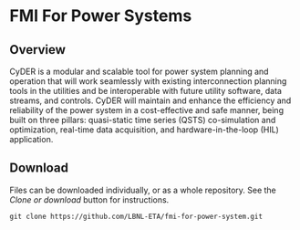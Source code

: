 # FMI For Power Systems
## Overview

CyDER is a modular and scalable tool for power system planning and operation that will work seamlessly with existing interconnection planning tools in the utilities and be interoperable with future utility software, data streams, and controls. CyDER will maintain and enhance the efficiency and reliability of the power system in a cost-effective and safe manner, being built on three pillars: quasi-static time series (QSTS) co-simulation and optimization, real-time data acquisition, and hardware-in-the-loop (HIL) application.

## Download
Files can be downloaded individually, or as a whole repository. See the _Clone or download_ button for instructions.

    git clone https://github.com/LBNL-ETA/fmi-for-power-system.git
